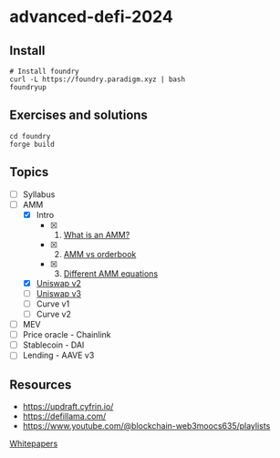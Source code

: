 # advanced-defi-2024

## Install

```shell
# Install foundry
curl -L https://foundry.paradigm.xyz | bash
foundryup
```

## Exercises and solutions

```shell
cd foundry
forge build
```

## Topics

-   [ ] Syllabus
-   [ ] AMM
    -   [x] Intro
        -   [x] 1. [What is an AMM?](./topics/amm/intro/what_is_amm.md)
        -   [x] 2. [AMM vs orderbook](./topics/amm/intro/amm_order_book.md)
        -   [x] 3. [Different AMM equations](./topics/amm/intro/amm_equations.md)
    -   [x] [Uniswap v2](./uniswap-v2.md)
    -   [ ] [Uniswap v3](./uniswap-v3.md)
    -   [ ] Curve v1
    -   [ ] Curve v2
-   [ ] MEV
-   [ ] Price oracle - Chainlink
-   [ ] Stablecoin - DAI
-   [ ] Lending - AAVE v3

## Resources

-   https://updraft.cyfrin.io/
-   https://defillama.com/
-   https://www.youtube.com/@blockchain-web3moocs635/playlists

[Whitepapers](./whitepapers)
